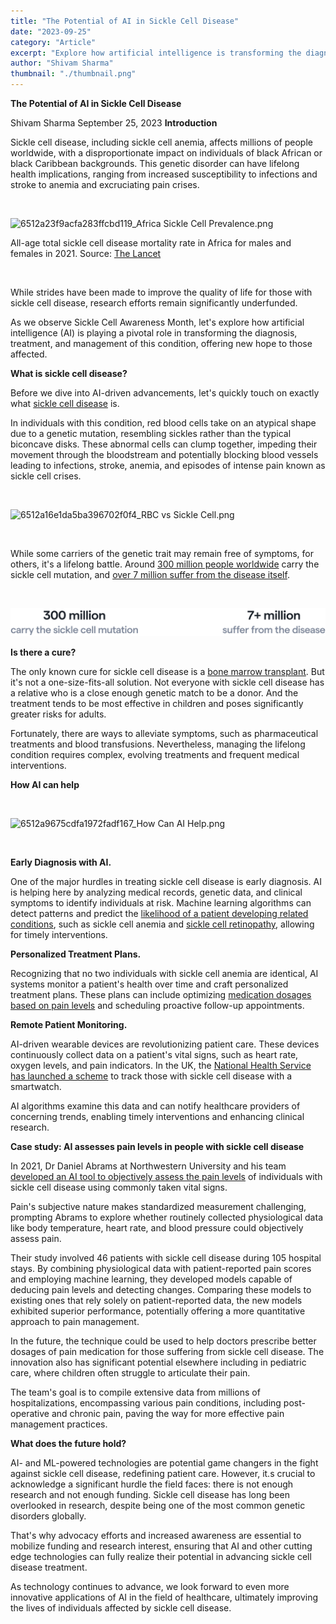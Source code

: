 ```yaml
---
title: "The Potential of AI in Sickle Cell Disease"
date: "2023-09-25"
category: "Article"
excerpt: "Explore how artificial intelligence is transforming the diagnosis, treatment, and management of sickle cell disease. From early detection to personalized treatment plans and remote monitoring, discover the innovative ways AI is offering new hope to millions affected by this genetic disorder."
author: "Shivam Sharma"
thumbnail: "./thumbnail.png"
---
```


**The Potential of AI in Sickle Cell Disease**

Shivam Sharma
September 25, 2023
**Introduction**

Sickle cell disease, including sickle cell anemia, affects millions of
people worldwide, with a disproportionate impact on individuals of black
African or black Caribbean backgrounds. This genetic disorder can have
lifelong health implications, ranging from increased susceptibility to
infections and stroke to anemia and excruciating pain crises.

‍

![6512a23f9acfa283ffcbd119_Africa Sickle Cell
Prevalence.png](./image1.png)

All-age total sickle cell disease mortality rate in Africa for males and
females in 2021. Source: [The
Lancet](<https://www.thelancet.com/journals/lanhae/article/PIIS2352-3026(23)00118-7/fulltext>)

‍

While strides have been made to improve the quality of life for those
with sickle cell disease, research efforts remain significantly
underfunded.

As we observe Sickle Cell Awareness Month, let's explore how artificial
intelligence (AI) is playing a pivotal role in transforming the
diagnosis, treatment, and management of this condition, offering new
hope to those affected.

**What is sickle cell disease?**

Before we dive into AI-driven advancements, let's quickly
touch on exactly what [sickle cell
disease](https://www.mayoclinic.org/diseases-conditions/sickle-cell-anemia/symptoms-causes/syc-20355876)
is.

In individuals with this condition, red blood cells take on an atypical
shape due to a genetic mutation, resembling sickles rather than the
typical biconcave disks. These abnormal cells can clump together,
impeding their movement through the bloodstream and potentially blocking
blood vessels leading to infections, stroke, anemia, and episodes of
intense pain known as sickle cell crises.

‍

![6512a16e1da5ba396702f0f4_RBC vs Sickle
Cell.png](./image2.png)

‍

While some carriers of the genetic trait may remain free of symptoms,
for others, it's a lifelong battle. Around [300 million people
worldwide](https://www.ncbi.nlm.nih.gov/books/NBK537130/) carry the
sickle cell mutation, and [over 7 million suffer from the disease
itself](<https://www.thelancet.com/journals/lanhae/article/PIIS2352-3026(23)00118-7/fulltext>).

‍

![6512a2720b81ddcea188a9ba_Stats.png](./image3.png)

**Is there a cure?**

The only known cure for sickle cell disease is a [bone marrow
transplant](https://www.nhlbi.nih.gov/health/sickle-cell-disease/treatment#:~:text=A%20blood%20and%20bone%20marrow,match%20to%20be%20a%20donor.).
But it's not a one-size-fits-all solution. Not everyone
with sickle cell disease has a relative who is a close enough genetic
match to be a donor. And the treatment tends to be most effective in
children and poses significantly greater risks for adults.

Fortunately, there are ways to alleviate symptoms, such as
pharmaceutical treatments and blood transfusions. Nevertheless, managing
the lifelong condition requires complex, evolving treatments and
frequent medical interventions.

**How AI can help**

‍

![6512a9675cdfa1972fadf167_How Can AI
Help.png](./image4.png)

‍

**Early Diagnosis with AI.**

One of the major hurdles in treating sickle cell disease is early
diagnosis. AI is helping here by analyzing medical records, genetic
data, and clinical symptoms to identify individuals at risk. Machine
learning algorithms can detect patterns and predict the [likelihood of a
patient developing related
conditions](https://pubmed.ncbi.nlm.nih.gov/37355428/), such as sickle
cell anemia and [sickle cell
retinopathy](https://www.ncbi.nlm.nih.gov/pmc/articles/PMC8452674/),
allowing for timely interventions.

**Personalized Treatment Plans.**

Recognizing that no two individuals with sickle cell anemia are
identical, AI systems monitor a patient's health over time and craft
personalized treatment plans. These plans can include optimizing
[medication dosages based on pain
levels](https://www.newscientist.com/article/2271074-ai-helps-assess-pain-levels-in-people-with-sickle-cell-disease/)
and scheduling proactive follow-up appointments.

**Remote Patient Monitoring.**

AI-driven wearable devices are revolutionizing patient care. These
devices continuously collect data on a patient's vital signs, such as
heart rate, oxygen levels, and pain indicators. In the UK, the [National
Health Service has launched a
scheme](https://www.lnwh.nhs.uk/news/ai-employed-to-help-fight-sickle-cell-disease-8570/)
to track those with sickle cell disease with a smartwatch.

AI algorithms examine this data and can notify healthcare providers of
concerning trends, enabling timely interventions and enhancing clinical
research.

**Case study: AI assesses pain levels in people with sickle cell
disease**

In 2021, Dr Daniel Abrams at Northwestern University and his team
[developed an AI tool to objectively assess the pain
levels](https://journals.plos.org/ploscompbiol/article?id=10.1371/journal.pcbi.1008542)
of individuals with sickle cell disease using commonly taken vital
signs.

Pain's subjective nature makes standardized measurement challenging,
prompting Abrams to explore whether routinely collected physiological
data like body temperature, heart rate, and blood pressure could
objectively assess pain.

Their study involved 46 patients with sickle cell disease during 105
hospital stays. By combining physiological data with patient-reported
pain scores and employing machine learning, they developed models
capable of deducing pain levels and detecting changes. Comparing these
models to existing ones that rely solely on patient-reported data, the
new models exhibited superior performance, potentially offering a more
quantitative approach to pain management.

In the future, the technique could be used to help doctors prescribe
better dosages of pain medication for those suffering from sickle cell
disease. The innovation also has significant potential elsewhere
including in pediatric care, where children often struggle to articulate
their pain.

The team's goal is to compile extensive data from millions
of hospitalizations, encompassing various pain conditions, including
post-operative and chronic pain, paving the way for more effective pain
management practices.

**What does the future hold?**

AI- and ML-powered technologies are potential game changers in the fight
against sickle cell disease, redefining patient care. However,
it.s crucial to acknowledge a significant hurdle the field
faces: there is not enough research and not enough funding. Sickle cell
disease has long been overlooked in research, despite being one of the
most common genetic disorders globally.

That's why advocacy efforts and increased awareness are
essential to mobilize funding and research interest, ensuring that AI
and other cutting edge technologies can fully realize their potential in
advancing sickle cell disease treatment.

As technology continues to advance, we look forward to even more
innovative applications of AI in the field of healthcare, ultimately
improving the lives of individuals affected by sickle cell disease.
